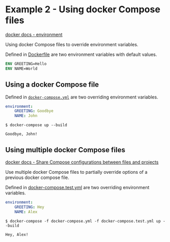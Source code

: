# Example 2 - Using docker Compose files

[docker docs - environment](https://docs.docker.com/compose/compose-file/#environment)

Using docker Compose files to override environment variables.

Defined in [Dockerfile](Dockerfile) are two environment variables with default values.

```Dockerfile
ENV GREETING=Hello
ENV NAME=World
```

## Using a docker Compose file

Defined in [`docker-compose.yml`](docker-compose.yml) are two overriding environment variables.

```yml
environment:
    GREETING: Goodbye
    NAME: John
```

`$ docker-compose up --build`

```
Goodbye, John!
```

## Using multiple docker Compose files

[docker docs - Share Compose configurations between files and projects](https://docs.docker.com/compose/extends/)

Use multiple docker Compose files to partially override options of a previous docker compose file.

Defined in [docker-compose.test.yml](docker-compose.test.yml) are two overriding environment variables.

```yml
environment:
    GREETING: Hey
    NAME: Alex
```

`$ docker-compose -f docker-compose.yml -f docker-compose.test.yml up --build`

```
Hey, Alex!
```